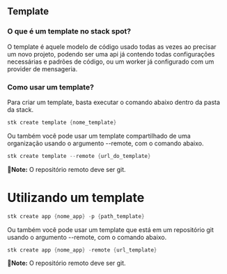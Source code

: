 ## Template

### O que é um template no stack spot?

O template é aquele modelo de código usado todas as vezes ao precisar um novo projeto, podendo ser uma api já contendo todas configurações necessárias e padrões de código, ou um worker já configurado com um provider de mensageria.

### Como usar um template?

Para criar um template, basta executar o comando abaixo dentro da pasta da stack.

```csharp
stk create template {nome_template}
```

Ou também você pode usar um template compartilhado de uma organização usando o argumento --remote, com o comando abaixo.

```csharp
stk create template --remote {url_do_template}
```

📝**Note:** O repositório remoto deve ser git.

# Utilizando um template

```csharp
stk create app {nome_app} -p {path_template} 
```

Ou também você pode usar um template que está em um repositório git usando o argumento --remote, com o comando abaixo.

```csharp
stk create app {nome_app} -remote {url_template} 
```

📝**Note:** O repositório remoto deve ser git.

